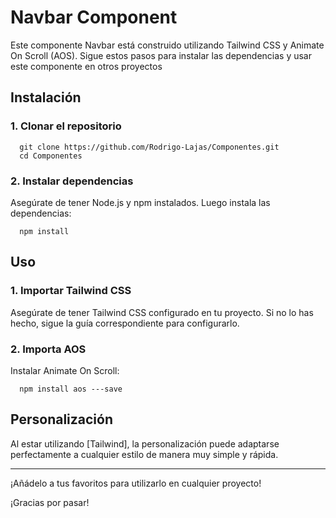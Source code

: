 # Navbar Component

Este componente Navbar está construido utilizando Tailwind CSS y 
Animate On Scroll (AOS). Sigue estos pasos para instalar las dependencias 
y usar este componente en otros proyectos

## Instalación

### 1. Clonar el repositorio

```
  git clone https://github.com/Rodrigo-Lajas/Componentes.git
  cd Componentes
```

### 2. Instalar dependencias

Asegúrate de tener Node.js y npm instalados. Luego instala las dependencias:

```
  npm install
```

## Uso

### 1. Importar Tailwind CSS

Asegúrate de tener Tailwind CSS configurado en tu proyecto. Si no lo has hecho, sigue la guía correspondiente para configurarlo.

### 2. Importa AOS

Instalar Animate On Scroll:

```
  npm install aos ---save
```

## Personalización

Al estar utilizando [Tailwind], la personalización puede adaptarse perfectamente a cualquier estilo de manera muy simple y rápida.

---

¡Añádelo a tus favoritos para utilizarlo en cualquier proyecto!  

¡Gracias por pasar!
